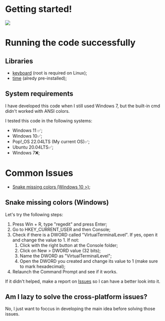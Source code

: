 # Getting started!
![](https://i.imgur.com/ZhNSdkC.gif)
# Running the code successfully
## Libraries
- [keyboard](https://pypi.org/project/keyboard/) (root is required on Linux);
- [time](https://docs.python.org/3/library/time.html) (alredy pre-installed);

## System requirements
I have developed this code when I still used Windows 7, but the built-in cmd didn't worked with ANSI colors.

I tested this code in the following systems:
* Windows 11 ✅;
* Windows 10✅;
* Pop!_OS 22.04LTS (My current OS)✅;
* Ubuntu 20.04LTS✅;
* Windows 7❌;

# Common Issues
* [Snake missing colors (Windows 10 >)](#snake-missing-colors-windows);

## Snake missing colors (Windows)
Let's try the following steps:
1. Press Win + R, type "regedit" and press Enter;
2. Go to HKEY_CURRENT_USER and then Console;
3. Check if there is a DWORD called "VirtualTerminalLevel". If yes, open it and change the value to 1. If not:
   1. Click with the right button at the Console folder;
   2. Click on New > DWORD value (32 bits);
   3. Name the DWORD as "VirtualTerminalLevel";
   4. Open the DWORD you created and change its value to 1 (make sure to mark hexadecimal);
4. Relaunch the Command Prompt and see if it works.

If it didn't helped, make a report on [Issues](https://github.com/gabrielsclima/rainbow-snake-v2/issues) so I can have a better look into it.

## Am I lazy to solve the cross-platform issues?
No, I just want to foccus in developing the main idea before solving those issues.
